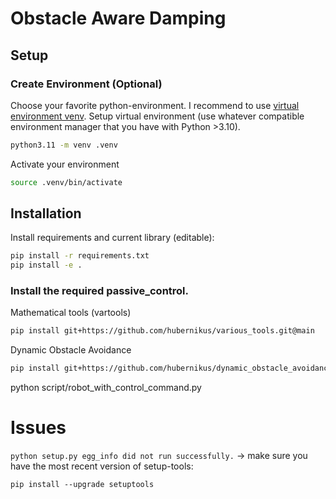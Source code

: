 # Obstacle Aware Damping

## Setup 

### Create Environment (Optional)
Choose your favorite python-environment. I recommend to use [virtual environment venv](https://docs.python.org/3/library/venv.html).
Setup virtual environment (use whatever compatible environment manager that you have with Python >3.10).

``` bash
python3.11 -m venv .venv
```

Activate your environment
``` sh
source .venv/bin/activate
```

## Installation

Install requirements and current library (editable):
``` bash
pip install -r requirements.txt
pip install -e .
```

### Install the required passive_control.

Mathematical tools (vartools)
``` bash
pip install git+https://github.com/hubernikus/various_tools.git@main
```

Dynamic Obstacle Avoidance
``` bash
pip install git+https://github.com/hubernikus/dynamic_obstacle_avoidance.git@main
```



python script/robot_with_control_command.py

# Issues
`python setup.py egg_info did not run successfully.` -> make sure you have the most recent version of setup-tools:
``` shell
pip install --upgrade setuptools
```
